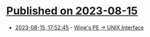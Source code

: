 # [Published on 2023-08-15](index.md)

* [2023-08-15, 17:52:45](https://lobste.rs/s/xant8x/wine_s_pe_unix_interface) - [Wine's PE -> UNIX Interface](https://blog.hiler.eu/wine-pe-to-unix/)
